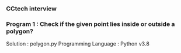 ### CCtech interview
### Program 1 : Check if the given point lies inside or outside a polygon?
Solution : polygon.py
Programming Language : Python v3.8